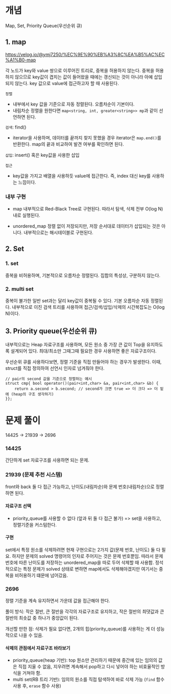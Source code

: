 # 개념
Map, Set, Priority Queue(우선순위 큐)

## 1. map
https://velog.io/@ymj7250/%EC%9E%90%EB%A3%8C%EA%B5%AC%EC%A1%B0-map

각 노드가 key와 value 쌍으로 이루어진 트리로, 중복을 허용하지 않는다.
중복을 허용하지 않으므로 key값이 겹치는 값이 들어왔을 때에는 갱신되는 것이 아니라 아예 삽입되지 않는다.
key 값으로 value에 접근하고자 할 때 사용된다.

`정렬`
- 내부에서 key 값을 기준으로 자동 정렬된다. 오름차순이 기본이다.
- 내림차순 정렬을 원한다면 `map<string, int, greater<string>> mp`과 같이 선언하면 된다.

`검색`: find()
- iterator을 사용하며, 데이터를 끝까지 찾지 못했을 경우 iterator은 `map.end()`를 반환한다. map의 끝과 비교하여 발견 여부를 확인하면 된다.

`삽입`: insert() 혹은 key값을 사용한 삽입

`접근`
- key값을 가지고 배열을 사용하듯 value에 접근한다. 즉, index 대신 key를 사용하는 느낌이다.

### 내부 구현
- map
내부적으로 Red-Black Tree로 구현된다. 따라서 탐색, 삭제 전부 O(log N) 내로 실행된다.

- unordered_map
정렬 없이 저장되지만, 저장 순서대로 데이터가 삽입되는 것은 아니다.
내부적으로는 해시테이블로 구현된다.

## 2. Set
### 1. set
중복을 비허용하며, 기본적으로 오름차순 정렬된다.
집합의 특성상, 구분하지 않는다.

### 2. multi set
중복이 불가한 일반 set과는 달리 key값이 중복될 수 있다.
기본 오름차순 자동 정렬된다.
내부적으로 이진 검색 트리를 사용하여 접근/검색/삽입/삭제의 시간복잡도는 O(log N)이다.

## 3. Priority queue(우선순위 큐)
내부적으로는 Heap 자료구조를 사용하며, 모든 원소 중 가장 큰 값이 Top을 유지하도록 설계되어 있다. 최대/최소만 그때그때 필요한 경우 사용하면 좋은 자료구조이다.

우선순위 큐를 사용하다보면, 정렬 기준을 직접 만들어야 하는 경우가 발생한다. 이때, struct를 직접 정의하여 선언시 인자로 넘겨줘야 한다.

```
// pair의 second 값을 기준으로 정렬하는 예시
struct cmp{ bool operator()(pair<int,char> &a, pair<int,char> &b) {
    return a.second > b.second; // second가 크면 true => 더 크다 => 더 밑에 (heap의 구조 생각하기)
}};
```

# 문제 풀이
14425 -> 21939 -> 2696

### 14425
간단하게 set 자료구조를 사용하면 되는 문제.

### 21939 (문제 추천 시스템)
front와 back 둘 다 접근 가능하고, 난이도(내림차순)와 문제 번호(내림차순)으로 정렬하면 된다.

#### 자료구조 선택
- priority_queue를 사용할 수 없다 (앞과 뒤 둘 다 접근 불가)
=> set을 사용하고, 정렬기준을 커스텀한다.

#### 구현
set에서 특정 원소를 삭제하려면 현재 구현으로는 2가지 값(문제 번호, 난이도) 둘 다 필요. 하지만 문제의 solved 명령어의 인자로 주어지는 것은 문제 번호뿐임.
따라서 문제 번호에 따른 난이도를 저장하는 unordered_map을 따로 두어 삭제할 때 사용함. 정석적으로는 특정 문제가 solved 상태로 변하면 map에서도 삭제해야겠지만 여기서는 중복을 비허용하기 떄문에 넘어갔음.

### 2696
정렬 기준을 계속 유지하면서 가운데 값을 접근해야 한다.

풀이 방식: 작은 절반, 큰 절반을 각각의 자료구조로 유지하고, 작은 절반의 최댓값과 큰 절반의 최솟값 중 하나가 중앙값이 된다.

개선할 만한 점: 삭제가 필요 없다면, 2개의 힙(priority_queue)를 사용하는 게 더 성능적으로 나을 수 있음.
#### 삭제의 관점에서 자료구조 바라보기
- priority_queue(heap 기반): top 원소만 관리하기 때문에 중간에 있는 임의의 값은 직접 지울 수 없음, 지우려면 계속해서 pop하고 다시 넣어야 하는 비효율적인 방식을 거쳐야 함.
- multi set(RB 트리 기반): 임의의 원소를 직접 탐색하여 바로 삭제 가능 (`find` 함수 사용 후, `erase` 함수 사용)